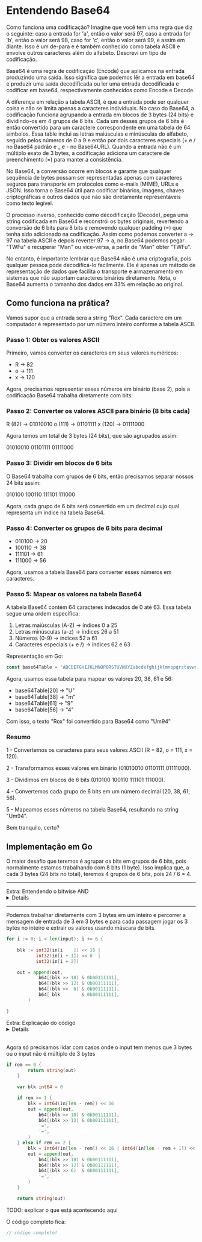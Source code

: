 <style>
  table {
    border-collapse: collapse;
    width: 50%;
  }
  th, td {
    border: 1px solid black;
    text-align: center;
    padding: 8px;
  }
</style>

# Entendendo Base64

Como funciona uma codificação? Imagine que você tem uma regra que diz o seguinte: caso a entrada for 'a', então o valor será 97, caso a entrada for 'b', então o valor será 98, caso for 'c', então o valor será 99, e assim em diante. Isso é um de-para e é também conhecido como tabela ASCII e envolve outros caracteres além do alfabeto. Descrevi um tipo de codificação. 

Base64 é uma regra de codificação (Encode) que aplicamos na entrada produzindo uma saída. Isso significa que podemos lêr a entrada em base64 e produzir uma saída decodificada ou ler uma entrada decodificada e codificar em base64, respectivamente conhecidos como Encode e Decode. 

A diferença em relação a tabela ASCII, é que a entrada pode ser qualquer coisa e não se limita apenas a caracteres individuais. No caso do Base64, a codificação funciona agrupando a entrada em blocos de 3 bytes (24 bits) e dividindo-os em 4 grupos de 6 bits. Cada um desses grupos de 6 bits é então convertido para um caractere correspondente em uma tabela de 64 símbolos. Essa table inclui as letras maiúsculas e minúsculas do alfabeto, seguido pelos números de 0 a 9 e então por dois caracteres especiais (+ e / no Base64 padrão e _ e - no Base64URL). Quando a entrada não é um múltiplo exato de 3 bytes, a codificação adiciona um caractere de preenchimento (=) para manter a consistência.

No Base64, a conversão ocorre em blocos e garante que qualquer sequência de bytes possam ser representadas apenas com caracteres seguros para transporte em protocolos como e-mails (MIME), URLs e JSON. Isso torna o Base64 útil para codificar binários, imagens, chaves criptográficas e outros dados que não são diretamente representáveis como texto legível.

O processo inverso, conhecido como decodificação (Decode), pega uma string codificada em Base64 e reconstrói os bytes originais, revertendo a conversão de 6 bits para 8 bits e removendo qualquer padding (=) que tenha sido adicionado na codificação. Assim como podemos converter a → 97 na tabela ASCII e depois reverter 97 → a, no Base64 podemos pegar "TWFu" e recuperar "Man" ou vice-versa, a partir de "Man" obter "TWFu".

No entanto, é importante lembrar que Base64 não é uma criptografia, pois qualquer pessoa pode decodificá-lo facilmente. Ele é apenas um método de representação de dados que facilita o transporte e armazenamento em sistemas que não suportam caracteres binários diretamente. Nota, o Base64 aumenta o tamanho dos dados em 33% em relação ao original.

## Como funciona na prática?

Vamos supor que a entrada sera a string "Rox". Cada caractere em um computador é representado por um número inteiro conforme a tabela ASCII. 

### Passo 1: Obter os valores ASCII

Primeiro, vamos converter os caracteres em seus valores numéricos:

* R → 82
* o → 111
* x → 120

Agora, precisamos representar esses números em binário (base 2), pois a codificação Base64 trabalha diretamente com bits:

### Passo 2: Converter os valores ASCII para binário (8 bits cada)

R (82) → 01010010
o (111) → 01101111
x (120) → 01111000

Agora temos um total de 3 bytes (24 bits), que são agrupados assim:

01010010 01101111 01111000

### Passo 3: Dividir em blocos de 6 bits

O Base64 trabalha com grupos de 6 bits, então precisamos separar nossos 24 bits assim:

010100 100110 111101 111000

Agora, cada grupo de 6 bits será convertido em um decimal cujo qual representa um índice na tabela Base64.

### Passo 4: Converter os grupos de 6 bits para decimal

* 010100 → 20
* 100110 → 38
* 111101 → 61
* 111000 → 56

Agora, usamos a tabela Base64 para converter esses números em caracteres.

### Passo 5: Mapear os valores na tabela Base64

A tabela Base64 contém 64 caracteres indexados de 0 até 63. Essa tabela segue uma ordem específica:

1) Letras maiúsculas (A-Z) → índices 0 a 25
2) Letras minúsculas (a-z) → índices 26 a 51
3) Números (0-9) → índices 52 a 61
4) Caracteres especiais (+ e /) → índices 62 e 63

Representação em Go:

```go
const base64Table = "ABCDEFGHIJKLMNOPQRSTUVWXYZabcdefghijklmnopqrstuvwxyz0123456789+/"
```
Agora, usamos essa tabela para mapear os valores 20, 38, 61 e 56:

* base64Table[20] → "U"
* base64Table[38] → "m"
* base64Table[61] → "9"
* base64Table[56] → "4"

Com isso, o texto "Rox" foi convertido para Base64 como "Um94"

### Resumo

1 - Convertemos os caracteres para seus valores ASCII (R = 82, o = 111, x = 120).

2 - Transformamos esses valores em binário (01010010 01101111 01111000).

3 - Dividimos em blocos de 6 bits (010100 100110 111101 111000).

4 - Convertemos cada grupo de 6 bits em um número decimal (20, 38, 61, 56).

5 - Mapeamos esses números na tabela Base64, resultando na string "Um94".

Bem tranquilo, certo?

## Implementação em Go

O maior desafio que teremos é agrupar os bits em grupos de 6 bits, pois normalmente estamos trabalhando com 8 bits (1 byte). Isso implica que, a cada 3 bytes (24 bits no total), teremos 4 grupos de 6 bits, pois 24 / 6 = 4. 


---
<summary>Extra: Entendendo o bitwise AND
<details>
<br>
<p>Se tivermos um valor binário qualquer e aplicarmos uma máscara bit a bit (bitwise AND) com 0b111111 (0x3F em hexadecimal), conseguimos extrair exatamente 6 bits da posição desejada.</p>

<p>Isso funciona porque o operador AND (&), mantém apenas os bits onde há 1 nos dois operadores, então podemos isolar porções específicas de um número maior.</p>

#### Exemplo prático:

```
BYTE qualquer:            01010010  (82 em decimal)
Máscara de 6 bits:        00111111  (0x3F em hexadecimal)
Resultado após AND:       00010010  (18 em decimal)
```

Note que AND tem o poder de desligar o bit ou mantê-lo sem modificação. 

<table border="1">
  <tr>
    <th>A</th>
    <th>AND</th>
    <th>B</th>
    <th>C</th>
  </tr>
  <tr>
    <td>1</td>
    <td>AND</td>
    <td>1</td>
    <td>1</td>
  </tr>
  <tr>
    <td>1</td>
    <td>AND</td>
    <td>0</td>
    <td>0</td>
  </tr>
  <tr>
    <td>0</td>
    <td>AND</td>
    <td>0</td>
    <td>0</td>
  </tr>
</table>

<br>

Ou seja:

* Se você aplicar a máscara b00000000, vai apagar tudo
* Se você aplicar a máscara b00000001 vai apagar tudo e, para o primeiro bit, vai depender se o outro valor tem 1 ou 0: se tiver 1, ele será mantido, se tiver 0, ele apaga.

Outro exemplo: pegar apenas os bits 3 e 4 de um byte qualquer

<pre>
BYTE qualquer:            <span style="color:#ffcc00;">01010010</span>  (82 em decimal)
Máscara de 6 bits:        <span style="color:#00ccff;">00111111</span>  (0x3F em hexadecimal)
Resultado após AND:       <span style="color:#ff6666;">00010010</span>  (18 em decimal)
</pre>

</details>
</summary>

---

Podemos trabalhar diretamente com 3 bytes em um inteiro e percorrer a mensagem de entrada de 3 em 3 bytes e para cada passagem jogar os 3 bytes no inteiro e extrair os valores usando máscara de bits.

```go
for i := 0; i < len(input); i += 6 {
    
    blk := int32(in[i    ]) << 16 | 
           int32(in[i + 1]) << 8  | 
           int32(in[i + 2])

    out = append(out,
            b64[(blk >> 18) & 0b00111111],
            b64[(blk >> 12) & 0b00111111],
            b64[(blk >>  6) & 0b00111111],
            b64[ blk        & 0b00111111],
		)

}
```

<summary>Extra: Explicação do código
<details>
<br>
<p>O que foi feito?</p>
<br>
<p>Criamos um inteiro de 32 bits (int32) e jogamos os 3 bytes do input em cima dele. Para o primeiro byte (na posição i) jogamos para a esquerda 16 bits, para o segundo byte (na posição i + 1) jogamos para a esquerda 8 bits e para o terceiro byte (na posição i + 2) não precisamos jogar nada para a esquerda.</p>
<p>
Imagine que são caixas que cabem 1 byte, o inteiro possui 4 dessas caixas, então precisamos jogar o primeiro byte para a esquerda 16 bits para que ele ocupe a terceira posição, o segundo byte para a esquerda 8 bits e o terceiro byte não precisamos jogar nada para a esquerda porque vai começar no bit 0. Graficamente temos isso:</p>
<pre>
Byte i + 0 = <span style="color:#ff6666;">01101111</span>  (111 em decimal)
Byte i + 1 = <span style="color:#00ccff;">01111000</span>  (120 em decimal)
Byte i + 2 = <span style="color:#ffcc00;">01010010</span>  (82 em decimal) <br>
blk = <span style="color:lightblue"> 000000000 00000000 00000000 00000000</span><br>
Primeiro byte entra começando no bit 16
blk = <span style="color:lightblue"> 000000000<span style="color:#ffcc00;">01010010</span>00000000 00000000</span><br>
Segundo byte entra começando no bit 8
blk = <span style="color:lightblue"> 00000000</span><span style="color:#ffcc00;">01010010</span><span style="color:#00ccff;">01111000</span>00000000</span><br>
Terceiro byte entra começando no bit 0
blk = <span style="color:lightblue"> 00000000</span><span style="color:#ffcc00;">01010010</span><span style="color:#00ccff;">01111000</span><span style="color:#ff6666;">01010010</span>
</pre>

<p>Vamos em câmera lenta. Suponha que</p>

<pre>
in[i    ] = b10000000
in[i + 1] = b00000001
in[i + 2] = b00010000
</pre>

```go
blk := int32(in[i    ]) << 16  // blk = 00000000_10000000_00000000_00000000
blk  |= int32(in[i + 1]) << 8  // blk = 00000000_10000000_00000001_00000000
blk |= int32(in[i + 2])        // blk = 00000000_10000000_00000001_00010000
```
<p>Ou seja, ligou o bit 32 vindo do primeiro byte (ele já estava na posição 8, deslocou 16), o bit 8 do segundo byte (estava na posição 0 e deslocou 8) e o bit 5 (estava na posição 5 do terceiro byte e não teve deslocamento).</p>

<p>Sei que vocẽ já entendeu, mas cabe lembrar que OR funciona da seguinte forma, você tem um valor qualquer com alguns bits ligados e outros não, quando você aplica o OR com outro valor, o que já existe no seu continua, o que não existe no seu, mas existe no outro cara, ele passa a existir no seu. P.ex.: o seu é b00010000 o outro cara é b00000001 agora o seu será b00010001. Veja a tabela do OR para refrescar a memória:</p>

<table border="1">
  <tr>
  <th>A</th>
  <th>OR</th>
  <th>B</th>
  <th>C</th>
  </tr>
  <tr>
  <td>1</td>
  <td>OR</td>
  <td>1</td>
  <td>1</td>
  </tr>
  <tr>
  <td>1</td>
  <td>OR</td>
  <td>0</td>
  <td>1</td>
  </tr>
  <tr>
  <td>0</td>
  <td>OR</td>
  <td>0</td>
  <td>0</td>
  </tr>
</table>
<br>

<p>Agora que temos os 3 bytes dentro de um único inteiro de 32 bits (blk), precisamos extrair 4 grupos de 6 bits, pois cada caractere Base64 é representado por exatamente 6 bits.</p>

<p>A extração é feita aplicando deslocamento de bits (>>) e uma máscara (& 0b00111111), que serve para zerar os bits irrelevantes e pegar exatamente os 6 bits desejados.</p>

<p>Graficamente, temos:</p>

<pre>
blk = <span style="color:lightblue">00000000</span><span style="color:#ffcc00;">01010010</span><span style="color:#00ccff;">01111000</span><span style="color:#ff6666;">01010010</span>
</pre>

<p>Agora, extraímos os grupos de 6 bits um por um:</p>

<ul>
  <li>Primeiros 6 bits: Para extrair os bits mais à esquerda, deslocamos 18 bits para a direita e aplicamos a máscara.</li>
</ul>

<pre>
b64_1 = (blk >> 18) & 0b00111111  <span style="color:darkgreen">// 00000000_00000000_00000000_00010010 → 000100</span>
b64_1 = <span style="color:#ffcc00;">000100</span>
</pre>

<ul>
  <li>Segundos 6 bits: Deslocamos 12 bits para a direita e aplicamos a máscara.</li>
</ul>

<pre>
b64_2 = (blk >> 12) & 0b00111111  <span style="color:darkgreen">// 00000000_00000000_00000010_01010010 → 010100</span>
b64_2 = <span style="color:#00ccff;">010100</span>
</pre>

<ul>
  <li>Terceiros 6 bits: Deslocamos 6 bits para a direita e aplicamos a máscara.</li>
</ul>

<pre>
b64_3 = (blk >> 6) & 0b00111111   <span style="color:darkgreen">// 00000000_00000000_01111000_01010010 → 011110
b64_3 = <span style="color:#ff6666;">011110</span>
</pre>

<ul>
  <li>Últimos 6 bits: Não há deslocamento, apenas aplicamos a máscara.</li>
</ul>

<pre>
b64_4 = blk & 0b00111111 <span style="color:darkgreen">// 00000000_00000000_01111000_01010010 → 100010
b64_4 = <span style="color:#ff9999;">100010</span>
</pre>

<p>Agora, temos os 4 índices da tabela Base64 prontos para serem mapeados!</p>
<p>Isso significa que podemos simplesmente usar o array <code>b64</code> para obter os caracteres correspondentes, indexando diretamente com <code>b64_1</code>, <code>b64_2</code>, <code>b64_3</code> e <code>b64_4</code>.</p>

<pre>
b64_1 = <span style="color:#ffcc00;">000100</span>  (4 em decimal)  →  Índice <code>b64[4]</code>  →  <span style="color:#ffcc00;">T</span>
b64_2 = <span style="color:#00ccff;">010100</span>  (20 em decimal) →  Índice <code>b64[20]</code> →  <span style="color:#00ccff;">U</span>
b64_3 = <span style="color:#ff6666;">011110</span>  (30 em decimal) →  Índice <code>b64[30]</code> →  <span style="color:#ff6666;">e</span>
b64_4 = <span style="color:#ff9999;">100010</span>  (34 em decimal) →  Índice <code>b64[34]</code> →  <span style="color:#ff9999;">Y</span>
</pre>

<p>Ou seja, os números binários extraídos representam <strong>índices na tabela Base64</strong>, e ao acessar <code>b64[4]</code>, <code>b64[20]</code>, etc., obtemos os caracteres finais da string codificada.</p>
</details>
</summary>
<br>

Agora só precisamos lidar com casos onde o input tem menos que 3 bytes ou o input não é múltiplo de 3 bytes

```go
if rem == 0 {
		return string(out)
	}
    
	var blk int64 = 0

 	if rem == 1 {
        blk = int64(in[len - rem]) << 16
        out = append(out,
            b64[(blk >> 18) & 0b00111111],
            b64[(blk >> 12) & 0b00111111],
            '=',
            '=',
        )
    } else if rem == 2 {
        blk = int64(in[len - rem]) << 16 | int64(in[len - rem + 1]) << 8
        out = append(out,
            b64[(blk >> 18) & 0b00111111],
            b64[(blk >> 12) & 0b00111111],
            b64[(blk >> 6)  & 0b00111111],
            '=',
        )
    }

	return string(out)

```

TODO: explicar o que está acontecendo aqui

O código completo fica:

```go
// código completo!
```
















